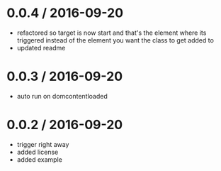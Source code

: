 
0.0.4 / 2016-09-20
==================

  * refactored so target is now start and that's the element where its triggered instead of the element you want the class to get added to
  * updated readme

0.0.3 / 2016-09-20
==================

  * auto run on domcontentloaded

0.0.2 / 2016-09-20
==================

  * trigger right away
  * added license
  * added example

